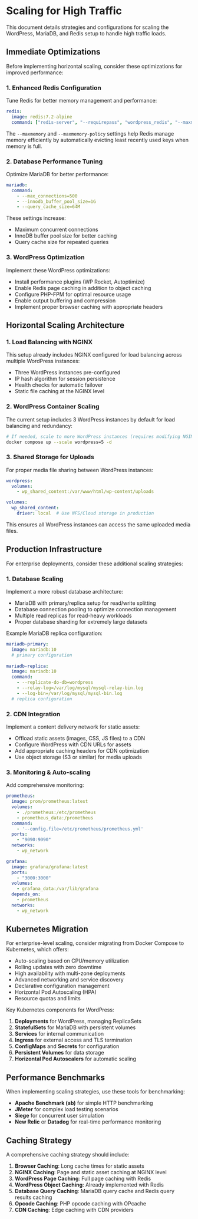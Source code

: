 # Scaling for High Traffic

This document details strategies and configurations for scaling the WordPress, MariaDB, and Redis setup to handle high traffic loads.

## Immediate Optimizations

Before implementing horizontal scaling, consider these optimizations for improved performance:

### 1. Enhanced Redis Configuration

Tune Redis for better memory management and performance:

```yaml
redis:
  image: redis:7.2-alpine
  command: ["redis-server", "--requirepass", "wordpress_redis", "--maxmemory", "256mb", "--maxmemory-policy", "allkeys-lru"]
```

The `--maxmemory` and `--maxmemory-policy` settings help Redis manage memory efficiently by automatically evicting least recently used keys when memory is full.

### 2. Database Performance Tuning

Optimize MariaDB for better performance:

```yaml
mariadb:
  command:
    - --max_connections=500
    - --innodb_buffer_pool_size=1G
    - --query_cache_size=64M
```

These settings increase:
- Maximum concurrent connections
- InnoDB buffer pool size for better caching
- Query cache size for repeated queries

### 3. WordPress Optimization

Implement these WordPress optimizations:

- Install performance plugins (WP Rocket, Autoptimize)
- Enable Redis page caching in addition to object caching
- Configure PHP-FPM for optimal resource usage
- Enable output buffering and compression
- Implement proper browser caching with appropriate headers

## Horizontal Scaling Architecture

### 1. Load Balancing with NGINX

This setup already includes NGINX configured for load balancing across multiple WordPress instances:

- Three WordPress instances pre-configured
- IP hash algorithm for session persistence
- Health checks for automatic failover
- Static file caching at the NGINX level

### 2. WordPress Container Scaling

The current setup includes 3 WordPress instances by default for load balancing and redundancy:

```bash
# If needed, scale to more WordPress instances (requires modifying NGINX config)
docker compose up --scale wordpress=5 -d
```

### 3. Shared Storage for Uploads

For proper media file sharing between WordPress instances:

```yaml
wordpress:
  volumes:
    - wp_shared_content:/var/www/html/wp-content/uploads

volumes:
  wp_shared_content:
    driver: local  # Use NFS/Cloud storage in production
```

This ensures all WordPress instances can access the same uploaded media files.

## Production Infrastructure

For enterprise deployments, consider these additional scaling strategies:

### 1. Database Scaling

Implement a more robust database architecture:

- MariaDB with primary/replica setup for read/write splitting
- Database connection pooling to optimize connection management
- Multiple read replicas for read-heavy workloads
- Proper database sharding for extremely large datasets

Example MariaDB replica configuration:

```yaml
mariadb-primary:
  image: mariadb:10
  # primary configuration
  
mariadb-replica:
  image: mariadb:10
  command: 
    - --replicate-do-db=wordpress
    - --relay-log=/var/log/mysql/mysql-relay-bin.log
    - --log-bin=/var/log/mysql/mysql-bin.log
  # replica configuration
```

### 2. CDN Integration

Implement a content delivery network for static assets:

- Offload static assets (images, CSS, JS files) to a CDN
- Configure WordPress with CDN URLs for assets
- Add appropriate caching headers for CDN optimization
- Use object storage (S3 or similar) for media uploads

### 3. Monitoring & Auto-scaling

Add comprehensive monitoring:

```yaml
prometheus:
  image: prom/prometheus:latest
  volumes:
    - ./prometheus:/etc/prometheus
    - prometheus_data:/prometheus
  command:
    - '--config.file=/etc/prometheus/prometheus.yml'
  ports:
    - "9090:9090"
  networks:
    - wp_network

grafana:
  image: grafana/grafana:latest
  ports:
    - "3000:3000"
  volumes:
    - grafana_data:/var/lib/grafana
  depends_on:
    - prometheus
  networks:
    - wp_network
```

## Kubernetes Migration

For enterprise-level scaling, consider migrating from Docker Compose to Kubernetes, which offers:

- Auto-scaling based on CPU/memory utilization
- Rolling updates with zero downtime
- High availability with multi-zone deployments
- Advanced networking and service discovery
- Declarative configuration management
- Horizontal Pod Autoscaling (HPA)
- Resource quotas and limits

Key Kubernetes components for WordPress:

1. **Deployments** for WordPress, managing ReplicaSets
2. **StatefulSets** for MariaDB with persistent volumes
3. **Services** for internal communication
4. **Ingress** for external access and TLS termination
5. **ConfigMaps** and **Secrets** for configuration
6. **Persistent Volumes** for data storage
7. **Horizontal Pod Autoscalers** for automatic scaling

## Performance Benchmarks

When implementing scaling strategies, use these tools for benchmarking:

- **Apache Benchmark (ab)** for simple HTTP benchmarking
- **JMeter** for complex load testing scenarios
- **Siege** for concurrent user simulation
- **New Relic** or **Datadog** for real-time performance monitoring

## Caching Strategy

A comprehensive caching strategy should include:

1. **Browser Caching**: Long cache times for static assets
2. **NGINX Caching**: Page and static asset caching at NGINX level
3. **WordPress Page Caching**: Full page caching with Redis
4. **WordPress Object Caching**: Already implemented with Redis
5. **Database Query Caching**: MariaDB query cache and Redis query results caching
6. **Opcode Caching**: PHP opcode caching with OPcache
7. **CDN Caching**: Edge caching with CDN providers
